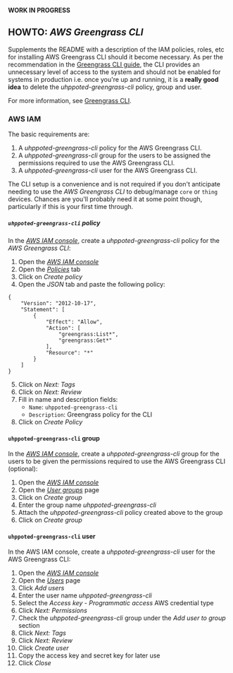 **WORK IN PROGRESS**

## HOWTO: _AWS Greengrass CLI_

Supplements the README with a description of the IAM policies, roles, etc for installing AWS Greengrass CLI
should it become necessary. As per the recommendation in the [Greengrass CLI guide](https://docs.aws.amazon.com/greengrass/v2/developerguide/greengrass-cli-component.html), the CLI provides an unnecessary level of 
access to the system and should not be enabled for systems in production i.e. once you're up and running, 
it is a **really good idea** to delete the _uhppoted-greengrass-cli_ policy, group and user.


For more information, see [Greengrass CLI](https://docs.aws.amazon.com/greengrass/v2/developerguide/greengrass-cli-component.html).

### AWS IAM

The basic requirements are:

1. A _uhppoted-greengrass-cli_ policy for the AWS Greengrass CLI. 
2. A _uhppoted-greengrass-cli_ group for the users to be assigned the permissions required to use the AWS Greengrass
    CLI.
3. A _uhppoted-greengrass-cli_ user for the AWS Greengrass CLI.

The CLI setup is a convenience and is not required if you don't anticipate needing to use the _AWS Greengrass CLI_ to debug/manage
`core` or `thing` devices. Chances are you'll probably need it at some point though, particularly if this is your first time
through. 

##### `uhppoted-greengrass-cli` policy

In the [_AWS IAM console_](https://console.aws.amazon.com/iamv2), create a _uhppoted-greengrass-cli_ policy for 
the _AWS Greengrass CLI_:

1. Open the [_AWS IAM console_](https://console.aws.amazon.com/iamv2)
2. Open the [_Policies_](https://console.aws.amazon.com/iamv2/home#/policies) tab
3. Click on _Create policy_
4. Open the _JSON_ tab and paste the following policy:
```
{
    "Version": "2012-10-17",
    "Statement": [
        {
            "Effect": "Allow",
            "Action": [
                "greengrass:List*",
                "greengrass:Get*"
            ],
            "Resource": "*"
        }
    ]
}
```

5. Click on _Next: Tags_
6. Click on _Next: Review_
7. Fill in name and description fields:
   - `Name`: `uhppoted-greengrass-cli`
   - `Description`: Greengrass policy for the CLI
8. Click on _Create Policy_


#### `uhppoted-greengrass-cli` group

In the [_AWS IAM console_](https://console.aws.amazon.com/iamv2), create a _uhppoted-greengrass-cli_ group for the
users to be given the permissions required to use the AWS Greengrass CLI (optional):

1. Open the [_AWS IAM console_](https://console.aws.amazon.com/iamv2)
2. Open the [_User groups_](https://console.aws.amazon.com/iamv2/home#/groups) page
3. Click on _Create group_
4. Enter the group name _uhppoted-greengrass-cli_
5. Attach the _uhppoted-greengrass-cli_ policy created above to the group
6. Click on _Create group_

#### `uhppoted-greengrass-cli` user

In the AWS IAM console, create a _uhppoted-greengrass-cli_ user for the AWS Greengrass CLI:

1. Open the [_AWS IAM console_](https://console.aws.amazon.com/iamv2)
2. Open the [_Users_](https://console.aws.amazon.com/iamv2/home#/users) page
3. Click _Add users_
4. Enter the user name _uhppoted-greengrass-cli_
5. Select the _Access key - Programmatic access_ AWS credential type
6. Click _Next: Permissions_
7. Check the _uhppoted-greengrass-cli_ group under the _Add user to group_ section
8. Click _Next: Tags_
9. Click _Next: Review_
10. Click _Create user_
11. Copy the access key and secret key for later use
12. Click _Close_

